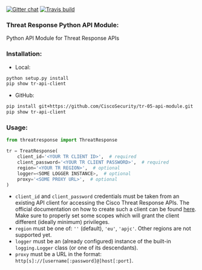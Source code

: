 [![Gitter chat](https://img.shields.io/badge/gitter-join%20chat-brightgreen.svg)](https://gitter.im/CiscoSecurity/Threat-Response "Gitter chat")
[![Travis build](https://travis-ci.com/CiscoSecurity/tr-05-api-module.svg)](https://travis-ci.com/CiscoSecurity/tr-05-api-module)

### Threat Response Python API Module:

Python API Module for Threat Response APIs

### Installation:

* Local:

```bash
python setup.py install
pip show tr-api-client
```

* GitHub:

```bash
pip install git+https://github.com/CiscoSecurity/tr-05-api-module.git
pip show tr-api-client
```

### Usage:

```python
from threatresponse import ThreatResponse

tr = TreatResponse(
    client_id='<YOUR TR CLIENT ID>',  # required
    client_password='<YOUR TR CLIENT PASSWORD>',  # required
    region='<YOUR TR REGION>',  # optional
    logger=<SOME LOGGER INSTANCE>,  # optional
    proxy='<SOME PROXY URL>',  # optional
)
```

- `client_id` and `client_password` credentials must be taken from an existing
API client for accessing the Cisco Threat Response APIs.
The official documentation on how to create such a client can be found
[here](https://visibility.amp.cisco.com/#/help/integration).
Make sure to properly set some scopes which will grant the client
different (ideally minimum) privileges.
- `region` must be one of: `''` (default), `'eu'`, `'apjc'`.
Other regions are not supported yet.
- `logger` must be an (already configured) instance of the built-in
`logging.Logger` class (or one of its descendants).
- `proxy` must be a URL in the format: `http[s]://[username[:password]@]host[:port]`.
